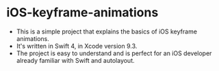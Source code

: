 # iOS-keyframe-animations

* This is a simple project that explains the basics of iOS keyframe animations. 
* It's written in Swift 4, in Xcode version 9.3. 
* The project is easy to understand and is perfect for an iOS developer already familiar with Swift and autolayout.
